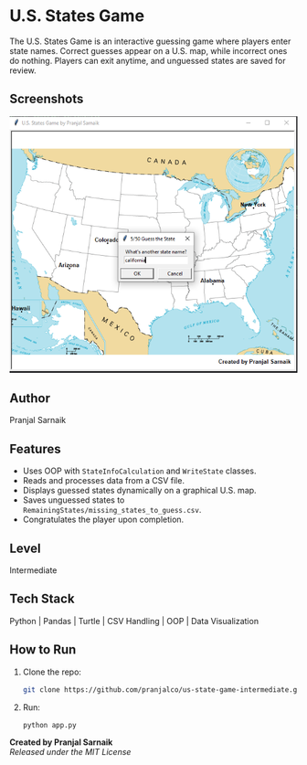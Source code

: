 # U.S. States Game
The U.S. States Game is an interactive guessing game where players enter state names. Correct guesses appear on a U.S. map, while incorrect ones do nothing. Players can exit anytime, and unguessed states are saved for review.

## Screenshots
![ss1](./screenshots/1.PNG)

## Author
Pranjal Sarnaik

## Features
- Uses OOP with `StateInfoCalculation` and `WriteState` classes.  
- Reads and processes data from a CSV file.  
- Displays guessed states dynamically on a graphical U.S. map.  
- Saves unguessed states to `RemainingStates/missing_states_to_guess.csv`.  
- Congratulates the player upon completion.  

## Level
Intermediate

## Tech Stack
Python | Pandas | Turtle | CSV Handling | OOP | Data Visualization  

## How to Run
1. Clone the repo:  
   ```bash  
   git clone https://github.com/pranjalco/us-state-game-intermediate.git

3. Run:
    ```bash  
   python app.py

**Created by Pranjal Sarnaik**  
*Released under the MIT License*